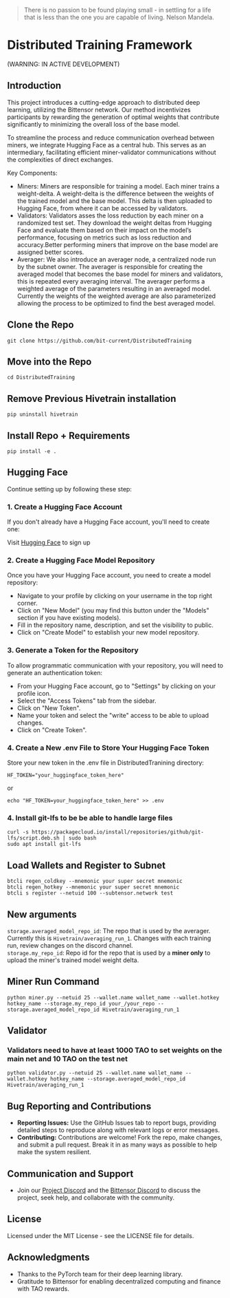 > There is no passion to be found playing small - in settling for a life that is less than the one you are capable of living. Nelson Mandela.

# Distributed Training Framework

(WARNING: IN ACTIVE DEVELOPMENT)

## Introduction

This project introduces a cutting-edge approach to distributed deep learning, utilizing the Bittensor network. Our method incentivizes participants by rewarding the generation of optimal weights that contribute significantly to minimizing the overall loss of the base model.

To streamline the process and reduce communication overhead between miners, we integrate Hugging Face as a central hub. This serves as an intermediary, facilitating efficient miner-validator communications without the complexities of direct exchanges.

Key Components: 
* Miners: Miners are responsible for training a model. Each miner trains a weight-delta. A weight-delta is the difference between the weights of the trained model and the base model. This delta is then uploaded to Hugging Face, from where it can be accessed by validators. 
* Validators: Validators asses the loss reduction by each miner on a randomized test set. They download the weight deltas from Hugging Face and evaluate them based on their impact on the model’s performance, focusing on metrics such as loss reduction and accuracy.Better performing miners that improve on the base model are assigned better scores.
* Averager: We also introduce an averager node, a centralized node run by the subnet owner. The averager is responsible for creating the averaged model that becomes the base model for miners and validators, this is repeated every averaging interval. The averager performs a weighted average of the parameters resulting in an averaged model. Currently the weights of the weighted average are also parameterized allowing the process to be optimized to find the best averaged model. 

## Clone the Repo

```
git clone https://github.com/bit-current/DistributedTraining
```

## Move into the Repo

```
cd DistributedTraining
```

## Remove Previous Hivetrain installation

```
pip uninstall hivetrain
```

## Install Repo + Requirements

```
pip install -e .
```

## Hugging Face
Continue setting up by following these step:

### 1. Create a Hugging Face Account
If you don't already have a Hugging Face account, you'll need to create one:

Visit [Hugging Face](https://huggingface.co/) to sign up
### 2. Create a Hugging Face Model Repository
Once you have your Hugging Face account, you need to create a model repository:
* Navigate to your profile by clicking on your username in the top right corner.
* Click on "New Model" (you may find this button under the "Models" section if you have existing models).
* Fill in the repository name, description, and set the visibility to public.
* Click on "Create Model" to establish your new model repository.
### 3. Generate a Token for the Repository
To allow programmatic communication with your repository, you will need to generate an authentication token:

* From your Hugging Face account, go to "Settings" by clicking on your profile icon.
* Select the "Access Tokens" tab from the sidebar.
* Click on "New Token".
* Name your token and select the "write" access to be able to upload changes.
* Click on "Create Token".

### 4. Create a New .env File to Store Your Hugging Face Token
Store your new token in the .env file in DistributedTranining directory:
```
HF_TOKEN="your_huggingface_token_here"
```
or 

```
echo "HF_TOKEN=your_huggingface_token_here" >> .env
```
### 4. Install git-lfs to be be able to handle large files

```
curl -s https://packagecloud.io/install/repositories/github/git-lfs/script.deb.sh | sudo bash
sudo apt install git-lfs
```
## Load Wallets and Register to Subnet

```
btcli regen_coldkey --mnemonic your super secret mnemonic
btcli regen_hotkey --mnemonic your super secret mnemonic
btcli s register --netuid 100 --subtensor.network test
```

## New arguments
```storage.averaged_model_repo_id```: The repo that is used by the averager. Currently this is ```Hivetrain/averaging_run_1```. Changes with each training run, review changes on the discord channel.  
```storage.my_repo_id```: Repo id for the repo that is used by a **miner only** to upload the miner's trained model weight delta. 

## Miner Run Command

```
python miner.py --netuid 25 --wallet.name wallet_name --wallet.hotkey hotkey_name --storage.my_repo_id your_/your_repo --storage.averaged_model_repo_id Hivetrain/averaging_run_1
```

## Validator

### Validators need to have at least 1000 TAO to set weights on the main net and 10 TAO on the test net

```
python validator.py --netuid 25 --wallet.name wallet_name --wallet.hotkey hotkey_name --storage.averaged_model_repo_id Hivetrain/averaging_run_1
```

## Bug Reporting and Contributions

- **Reporting Issues:** Use the GitHub Issues tab to report bugs, providing detailed steps to reproduce along with relevant logs or error messages.
- **Contributing:** Contributions are welcome! Fork the repo, make changes, and submit a pull request. Break it in as many ways as possible to help make the system resilient.

## Communication and Support

- Join our [Project Discord](#) and the [Bittensor Discord](#) to discuss the project, seek help, and collaborate with the community.

## License

Licensed under the MIT License - see the LICENSE file for details.

## Acknowledgments

- Thanks to the PyTorch team for their deep learning library.
- Gratitude to Bittensor for enabling decentralized computing and finance with TAO rewards.
